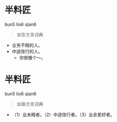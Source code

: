 # 半料匠
bun5 lio6 qian6
> 如东方言词典
- 业务不精的人。
- 中途改行的人。
  - 你倒像个～。

# 半料匠
bun5 lio6 qian6
> 如皋方言词典
- （1）业未精者。（2）中途改行者。（3）业余爱好者。
